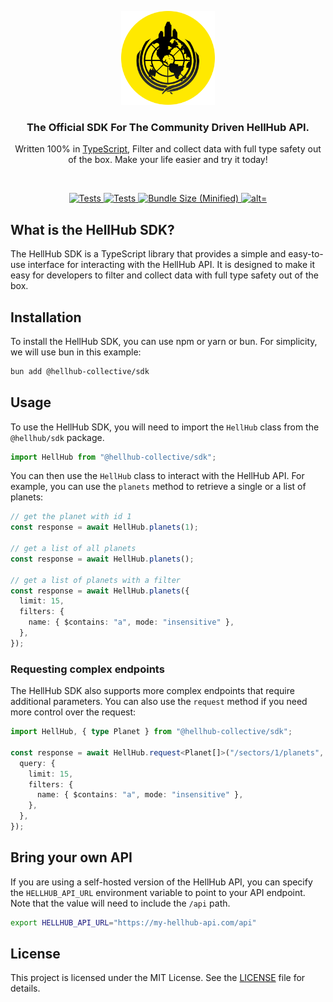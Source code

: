 <p align="center">
  <a href="https://github.com/hellhub-collective/sdk">
    <img src="https://raw.githubusercontent.com/hellhub-collective/sdk/main/assets/logo.png" width="150px" alt="HellHub SDK Logo" />
  </a>
</p>

<h3 align="center">The Official SDK For The Community Driven HellHub API.</h3>
<p align="center">Written 100% in <a href="https://github.com/microsoft/TypeScript">TypeScript</a>, Filter and collect data with full type safety out of the box. Make your life easier and try it today!</p>

<br />

<p align="center">
   <a href="https://github.com/hellhub-collective/sdk/actions/workflows/github-code-scanning/codeql">
    <img src="https://github.com/hellhub-collective/sdk/actions/workflows/github-code-scanning/codeql/badge.svg?branch=main" alt="Tests" />
  </a>
  <a href="https://github.com/hellhub-collective/sdk/actions/workflows/test.yml">
    <img src="https://github.com/hellhub-collective/sdk/actions/workflows/test.yml/badge.svg" alt="Tests" />
  </a>
  <a href="https://bundlephobia.com/package/@hellhub-collective/sdk">
    <img src="https://img.shields.io/bundlephobia/min/@hellhub-collective/sdk" alt="Bundle Size (Minified)" />
  </a>
  <a href="https://bundlephobia.com/package/@hellhub-collective/sdk">
    <img src="https://img.shields.io/bundlephobia/minzip/@hellhub-collective/sdk" alt="alt="Bundle Size (Minified & Zipped)" />
  </a>
</p>

## What is the HellHub SDK?

The HellHub SDK is a TypeScript library that provides a simple and easy-to-use interface for interacting with the HellHub API. It is designed to make it easy for developers to filter and collect data with full type safety out of the box.

## Installation

To install the HellHub SDK, you can use npm or yarn or bun. For simplicity, we will use bun in this example:

```bash
bun add @hellhub-collective/sdk
```

## Usage

To use the HellHub SDK, you will need to import the `HellHub` class from the `@hellhub/sdk` package.

```typescript
import HellHub from "@hellhub-collective/sdk";
```

You can then use the `HellHub` class to interact with the HellHub API. For example, you can use the `planets` method to retrieve a single or a list of planets:

```typescript
// get the planet with id 1
const response = await HellHub.planets(1);

// get a list of all planets
const response = await HellHub.planets();

// get a list of planets with a filter
const response = await HellHub.planets({
  limit: 15,
  filters: {
    name: { $contains: "a", mode: "insensitive" },
  },
});
```

### Requesting complex endpoints

The HellHub SDK also supports more complex endpoints that require additional parameters. You can also use the `request` method if you need more control over the request:

```typescript
import HellHub, { type Planet } from "@hellhub-collective/sdk";

const response = await HellHub.request<Planet[]>("/sectors/1/planets", {
  query: {
    limit: 15,
    filters: {
      name: { $contains: "a", mode: "insensitive" },
    },
  },
});
```

## Bring your own API

If you are using a self-hosted version of the HellHub API, you can specify the `HELLHUB_API_URL` environment variable to point to your API endpoint. Note that the value will need to include the `/api` path.

```bash
export HELLHUB_API_URL="https://my-hellhub-api.com/api"
```

## License

This project is licensed under the MIT License. See the [LICENSE](https://github.com/hellhub-collective/sdk/blob/main/LICENSE) file for details.
